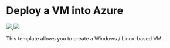# Deploy a VM into Azure

<a href="https://portal.azure.com/#create/Microsoft.Template/uri/https%3A%2F%2Fraw.githubusercontent.com%2dcs-cloud%2ARM-template%2master%2VMCreation2%2azuredeploy.json" target="_blank">
    <img src="http://azuredeploy.net/deploybutton.png"/>
</a>
<a href="http://armviz.io/#/?load=https%3A%2F%2Fraw.githubusercontent.com%2dcs-cloud%2ARM-template%2master%2VMCreation2%2azuredeploy.json" target="_blank">
    <img src="http://armviz.io/visualizebutton.png"/>
</a>

This template allows you to create a Windows / Linux-based VM </a>.

